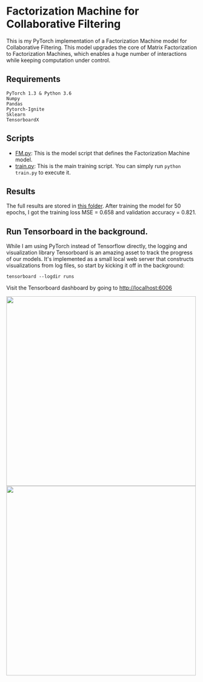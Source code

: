 # Factorization Machine for Collaborative Filtering

This is my PyTorch implementation of a Factorization Machine model for Collaborative Filtering. This model upgrades the core of Matrix Factorization to Factorization Machines, which enables a huge number of interactions while keeping computation under control.

## Requirements
```
PyTorch 1.3 & Python 3.6
Numpy
Pandas
Pytorch-Ignite
Sklearn
TensorboardX
```

## Scripts
* [FM.py](https://github.com/khanhnamle1994/transfer-rec/blob/master/Matrix-Factorization-Experiments/FM-CF-PyTorch/FM.py): This is the model script that defines the Factorization Machine model.
* [train.py](https://github.com/khanhnamle1994/transfer-rec/blob/master/Matrix-Factorization-Experiments/FM-CF-PyTorch/train.py): This is the main training script. You can simply run `python train.py` to execute it.

## Results
The full results are stored in [this folder](https://github.com/khanhnamle1994/transfer-rec/tree/master/Matrix-Factorization-Experiments/FM-CF-PyTorch/results). After training the model for 50 epochs, I got the training loss MSE = 0.658 and validation accuracy = 0.821.

## Run Tensorboard in the background.
While I am using PyTorch instead of Tensorflow directly, the logging and visualization library Tensorboard is an amazing asset to track the progress of our models. It's implemented as a small local web server that constructs visualizations from log files, so start by kicking it off in the background:

```
tensorboard --logdir runs
```

Visit the Tensorboard dashboard by going to [http://localhost:6006](http://localhost:6006)

<img src="https://github.com/khanhnamle1994/transfer-rec/blob/master/Matrix-Factorization-Experiments/FM-CF-PyTorch/loss_mse.png" width="500" /><img src="https://github.com/khanhnamle1994/transfer-rec/blob/master/Matrix-Factorization-Experiments/FM-CF-PyTorch/valid_accuracy.png" width="500" />
